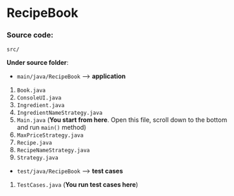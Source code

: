 # RecipeBook 

### Source code:
 `src/`  

**Under source folder**:
* `main/java/RecipeBook` --> **application**
1. `Book.java` 
2. `ConsoleUI.java`
3. `Ingredient.java`
4. `IngredientNameStrategy.java`
5. `Main.java` (**You start from here**. Open this file, scroll down to the bottom and run `main()` method)
6. `MaxPriceStrategy.java`
7. `Recipe.java`
8. `RecipeNameStrategy.java`
9. `Strategy.java`
* `test/java/RecipeBook` --> **test cases**  
1. `TestCases.java` (**You run test cases here**)  

